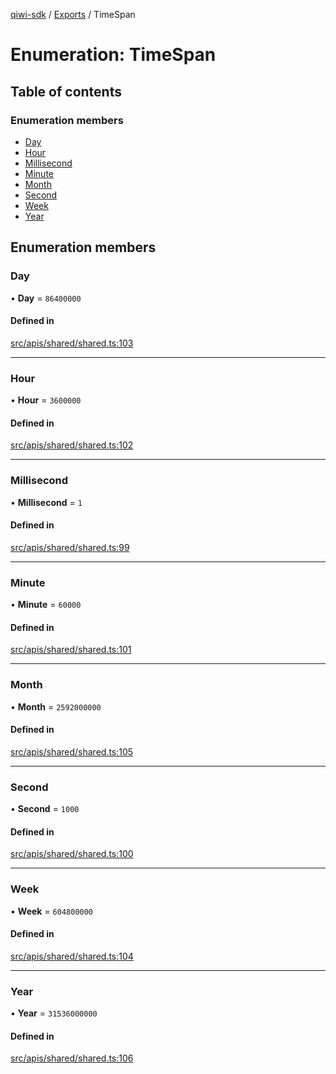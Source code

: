 [qiwi-sdk](../README.md) / [Exports](../modules.md) / TimeSpan

# Enumeration: TimeSpan

## Table of contents

### Enumeration members

- [Day](TimeSpan.md#day)
- [Hour](TimeSpan.md#hour)
- [Millisecond](TimeSpan.md#millisecond)
- [Minute](TimeSpan.md#minute)
- [Month](TimeSpan.md#month)
- [Second](TimeSpan.md#second)
- [Week](TimeSpan.md#week)
- [Year](TimeSpan.md#year)

## Enumeration members

### Day

• **Day** = `86400000`

#### Defined in

[src/apis/shared/shared.ts:103](https://github.com/AlexXanderGrib/node-qiwi-sdk/blob/0b4e701/src/apis/shared/shared.ts#L103)

___

### Hour

• **Hour** = `3600000`

#### Defined in

[src/apis/shared/shared.ts:102](https://github.com/AlexXanderGrib/node-qiwi-sdk/blob/0b4e701/src/apis/shared/shared.ts#L102)

___

### Millisecond

• **Millisecond** = `1`

#### Defined in

[src/apis/shared/shared.ts:99](https://github.com/AlexXanderGrib/node-qiwi-sdk/blob/0b4e701/src/apis/shared/shared.ts#L99)

___

### Minute

• **Minute** = `60000`

#### Defined in

[src/apis/shared/shared.ts:101](https://github.com/AlexXanderGrib/node-qiwi-sdk/blob/0b4e701/src/apis/shared/shared.ts#L101)

___

### Month

• **Month** = `2592000000`

#### Defined in

[src/apis/shared/shared.ts:105](https://github.com/AlexXanderGrib/node-qiwi-sdk/blob/0b4e701/src/apis/shared/shared.ts#L105)

___

### Second

• **Second** = `1000`

#### Defined in

[src/apis/shared/shared.ts:100](https://github.com/AlexXanderGrib/node-qiwi-sdk/blob/0b4e701/src/apis/shared/shared.ts#L100)

___

### Week

• **Week** = `604800000`

#### Defined in

[src/apis/shared/shared.ts:104](https://github.com/AlexXanderGrib/node-qiwi-sdk/blob/0b4e701/src/apis/shared/shared.ts#L104)

___

### Year

• **Year** = `31536000000`

#### Defined in

[src/apis/shared/shared.ts:106](https://github.com/AlexXanderGrib/node-qiwi-sdk/blob/0b4e701/src/apis/shared/shared.ts#L106)
